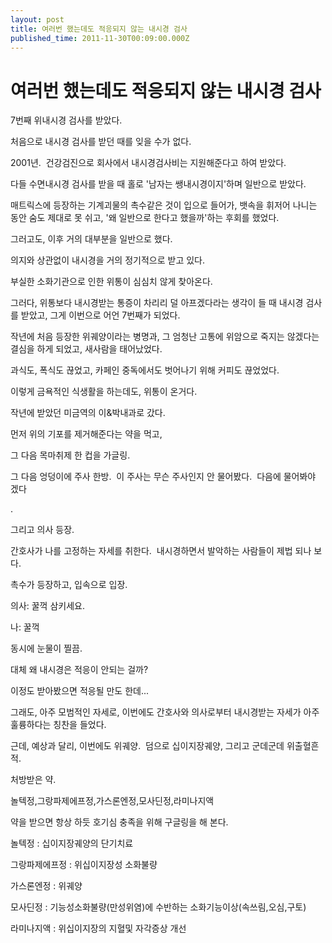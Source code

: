 ```yaml
---
layout: post
title: 여러번 했는데도 적응되지 않는 내시경 검사
published_time: 2011-11-30T00:09:00.000Z
---
```


# 여러번 했는데도 적응되지 않는 내시경 검사


7번째 위내시경 검사를 받았다.

처음으로 내시경 검사를 받던 때를 잊을 수가 없다.

2001년.  건강검진으로 회사에서 내시경검사비는 지원해준다고 하여 받았다.

다들 수면내시경 검사를 받을 때 홀로 '남자는 쌩내시경이지'하며 일반으로 받았다.

매트릭스에 등장하는 기계괴물의 촉수같은 것이 입으로 들어가, 뱃속을 휘저어 나니는 동안 숨도 제대로 못 쉬고, '왜 일반으로 한다고 했을까'하는 후회를 했었다.

그러고도, 이후 거의 대부분을 일반으로 했다.

의지와 상관없이 내시경을 거의 정기적으로 받고 있다.

부실한 소화기관으로 인한 위통이 심심치 않게 찾아온다.

그러다, 위통보다 내시경받는 통증이 차리리 덜 아프겠다라는 생각이 들 때 내시경 검사를 받았고, 그게 이번으로 어언 7번째가 되었다.

작년에 처음 등장한 위궤양이라는 병명과, 그 엄청난 고통에 위암으로 죽지는 않겠다는 결심을 하게 되었고, 새사람을 태어났었다.

과식도, 폭식도 끊었고, 카페인 중독에서도 벗어나기 위해 커피도 끊었었다.

이렇게 금욕적인 식생활을 하는데도, 위통이 온거다.

작년에 받았던 미금역의 이&박내과로 갔다.

먼저 위의 기포를 제거해준다는 약을 먹고,

그 다음 목마취제 한 컵을 가글링.

그 다음 엉덩이에 주사 한방.  이 주사는 무슨 주사인지 안 물어봤다.  다음에 물어봐야 겠다

.

그리고 의사 등장.

간호사가 나를 고정하는 자세를 취한다.  내시경하면서 발악하는 사람들이 제법 되나 보다.

촉수가 등장하고, 입속으로 입장.

의사: 꿀꺽 삼키세요.

나: 꿀꺽

동시에 눈물이 찔끔.

대체 왜 내시경은 적응이 안되는 걸까?

이정도 받아봤으면 적응될 만도 한데...

그래도, 아주 모범적인 자세로, 이번에도 간호사와 의사로부터 내시경받는 자세가 아주 훌륭하다는 칭찬을 들었다.

근데, 예상과 달리, 이번에도 위궤양.  덤으로 십이지장궤양, 그리고 군데군데 위출혈흔적.

처방받은 약.

놀텍정,그랑파제에프정,가스론엔정,모사딘정,라미나지액

약을 받으면 항상 하듯 호기심 충족을 위해 구글링을 해 본다.

놀텍정 : 십이지장궤양의 단기치료

그랑파제에프정 : 위십이지장성 소화불량

가스론엔정 : 위궤양

모사딘정 : 기능성소화불량(만성위염)에 수반하는 소화기능이상(속쓰림,오심,구토)

라미나지액 : 위십이지장의 지혈및 자각증상 개선

